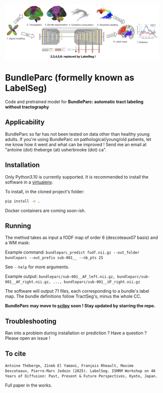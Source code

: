 ![BundleParc](header.png)

# BundleParc (formelly known as LabelSeg)
Code and pretrained model for __BundleParc: automatic tract labeling without tractography__

## Applicability

BundleParc so far has not been tested on data other than healthy young adults. If you're using BundleParc on pathological/young/old patients, let me know how it went and what can be improved ! Send me an email at "antoine (dot) theberge (at) usherbrooke (dot) ca".

## Installation

Only Python3.10 is currently supported. It is recommended to install the software in a [virtualenv](https://virtualenv.pypa.io/en/latest/).

To install, in the cloned project's folder:

```bash
pip install -e .
```

Docker containers are coming soon-ish.

## Running

The method takes as input a fODF map of order 6 (descoteaux07 basis) and a WM mask:

Example command:
```bundleparc_predict fodf.nii.gz --out_folder bundleparc --out_prefix sub-001__ --nb_pts 25```

See `--help` for more arguments.

Example output:
```bundleparc/sub-001__AF_left.nii.gz, bundleparc/sub-001__AF_right.nii.gz, ..., bundleparc/sub-001__UF_right.nii.gz```

The software will output 71 files, each corresponding to a bundle's label map. The bundle definitions follow TractSeg's, minus the whole CC.

__BundleParc may move to [scilpy](https://github.com/scilus/scilpy) soon ! Stay updated by starring the repo.__

## Troubleshooting

Ran into a problem during installation or prediction ? Have a question ? Please open an issue !

## To cite

```Antoine Théberge, Zineb El Yamani, François Rheault, Maxime Descoteaux, Pierre-Marc Jodoin (2025). LabelSeg. ISMRM Workshop on 40 Years of Diffusion: Past, Present & Future Perspectives, Kyoto, Japan.```

Full paper in the works.
